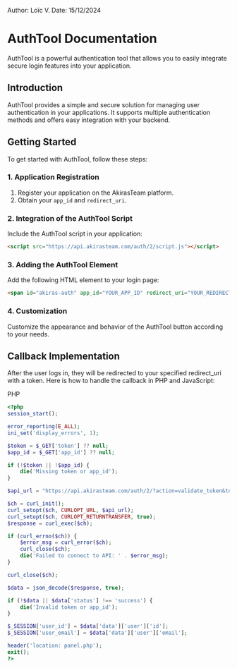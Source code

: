 Author: Loïc V.
Date: 15/12/2024

# AuthTool Documentation

AuthTool is a powerful authentication tool that allows you to easily integrate secure login features into your application.

## Introduction

AuthTool provides a simple and secure solution for managing user authentication in your applications. It supports multiple authentication methods and offers easy integration with your backend.

## Getting Started

To get started with AuthTool, follow these steps:

### 1. Application Registration

1. Register your application on the AkirasTeam platform.
2. Obtain your `app_id` and `redirect_uri`.

### 2. Integration of the AuthTool Script

Include the AuthTool script in your application:

```html
<script src="https://api.akirasteam.com/auth/2/script.js"></script>
```

### 3. Adding the AuthTool Element

Add the following HTML element to your login page:

```html
<span id="akiras-auth" app_id="YOUR_APP_ID" redirect_uri="YOUR_REDIRECT_URI"></span>
```

### 4. Customization

Customize the appearance and behavior of the AuthTool button according to your needs.

## Callback Implementation

After the user logs in, they will be redirected to your specified redirect_uri with a token. Here is how to handle the callback in PHP and JavaScript:

PHP
```php
<?php
session_start();

error_reporting(E_ALL);
ini_set('display_errors', 1);

$token = $_GET['token'] ?? null;
$app_id = $_GET['app_id'] ?? null;

if (!$token || !$app_id) {
    die('Missing token or app_id');
}

$api_url = "https://api.akirasteam.com/auth/2/?action=validate_token&token=" . urlencode($token) . "&app_id=" . urlencode($app_id);

$ch = curl_init();
curl_setopt($ch, CURLOPT_URL, $api_url);
curl_setopt($ch, CURLOPT_RETURNTRANSFER, true);
$response = curl_exec($ch);

if (curl_errno($ch)) {
    $error_msg = curl_error($ch);
    curl_close($ch);
    die('Failed to connect to API: ' . $error_msg);
}

curl_close($ch);

$data = json_decode($response, true);

if (!$data || $data['status'] !== 'success') {
    die('Invalid token or app_id');
}

$_SESSION['user_id'] = $data['data']['user']['id'];
$_SESSION['user_email'] = $data['data']['user']['email'];

header('location: panel.php');
exit();
?>
```
